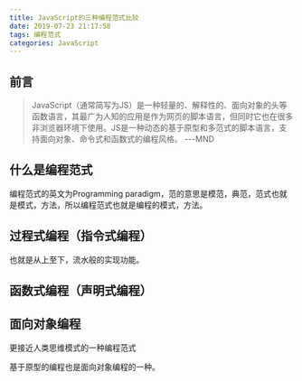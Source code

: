 ```yaml
---
title: JavaScript的三种编程范式比较
date: 2019-07-23 21:17:58
tags: 编程范式
categories: JavaScript
---
```


## 前言

>JavaScript（通常简写为JS）是一种轻量的、解释性的、面向对象的头等函数语言，其最广为人知的应用是作为网页的脚本语言，但同时它也在很多非浏览器环境下使用。JS是一种动态的基于原型和多范式的脚本语言，支持面向对象、命令式和函数式的编程风格。 ---MND

## 什么是编程范式

编程范式的英文为Programming paradigm，范的意思是模范，典范，范式也就是模式，方法，所以编程范式也就是编程的模式，方法。

## 过程式编程（指令式编程）

也就是从上至下，流水般的实现功能。

## 函数式编程（声明式编程）

## 面向对象编程
更接近人类思维模式的一种编程范式

基于原型的编程也是面向对象编程的一种。